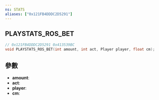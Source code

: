 ```yaml
---
ns: STATS
aliases: ["0x121FB4DDDC2D5291"]
---
```

## PLAYSTATS_ROS_BET

```c
// 0x121FB4DDDC2D5291 0x413539BC
void PLAYSTATS_ROS_BET(int amount, int act, Player player, float cm);
```


## 參數
* **amount**: 
* **act**: 
* **player**: 
* **cm**: 

